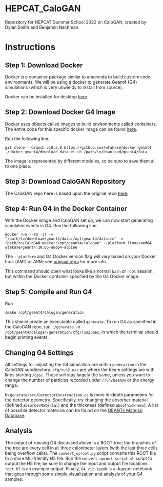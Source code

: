# HEPCAT_CaloGAN
Repository for HEPCAT Summer School 2023 on CaloGAN, created by Dylan Smith and Benjamin Nachman. 

# Instructions
## Step 1: Download Docker

Docker is a container package similar to anaconda to build custom code environments. We will be using a docker to generate Geant4 (G4) simulations (which is very unwieldy to install from source).

Docker can be installed for desktop [here](https://www.docker.com/products/docker-desktop/). 

## Step 2: Download Docker G4 Image

Docker uses objects called images to build environments called containers. The entire code for this specific docker image can be found [here](https://github.com/wtakase/docker-geant4).

Run the following line:
```
git clone --branch v10.5.0 https://github.com/wtakase/docker-geant4
./docker-geant4/download_dataset.sh /path/to/download/geant4/data
```
The image is represented by different modules, so be sure to save them all to one place. 

## Step 3: Download CaloGAN Repository

The CaloGAN repo here is based upon the original repo [here](https://github.com/hep-lbdl/CaloGAN/tree/master). 

## Step 4: Run G4 in the Docker Container

With the Docker image and CaloGAN set up, we can now start generating simulated events in G4. Run the following line:
```
docker run --rm -it -v "/path/to/download/geant4/data:/opt/geant4/data:ro" -v "path/to/CaloGAN-master:/opt/geant4/calogan" --platform linux/amd64 wtakase/geant4:10.05-amd64-alpine
```
The ```--platform``` and G4 Docker version flag will vary based on your Docker host (AMD or ARM; see [original repo](https://github.com/wtakase/docker-geant4) for more info.

This command should open what looks like a normal `bash` or `root` session, but within the Docker container specified by the G4 Docker image. 

## Step 5: Compile and Run G4

Run
```
cmake /opt/geant4/calogan/generation
```
This should create an executable called `generate`. To run G4 as specified in the CaloGAN repo, run `./generate -m /opt/geant4/calogan/generation/cfg/run2.mac`, in which the terminal should begin printing events.

## Changing G4 Settings

All settings for adjusting the G4 simulation are within `generation` in the CaloGAN subdirectory. `cfg/run2.mac` are where the beam settings are with lines starting `/gps/`. These will stay largely the same, unless you want to change the number of particles recorded under `/run/beamOn` or the energy range.

In `generate/src/DetectorConstruction.cc` is more in-depth parameters for the detector geometry. Specifically, try changing the absorber material (defined `absorberMaterial`) and the thickness (defined `absoThickness`). A list of possible detector materials can be found on the [GEANT4 Material Database](https://geant4-userdoc.web.cern.ch/UsersGuides/ForApplicationDeveloper/html/Appendix/materialNames.html).

## Analysis

The output of running G4 discussed above is a ROOT tree; the branches of the tree are every cell in all three calorimeter layers (with the last three cells being overflow cells). The `convert_uproot.py` script converts this ROOT file to a more ML-friendly H5 file. Run the `convert_uproot_script.sh` script to output the H5 file; be sure to change the input and output file locations. `test.h5` is an example output. Finally, `G4_Viz.ipynb` is a Jupyter notebook that goes through some simple visualization and analysis of your G4 samples.

